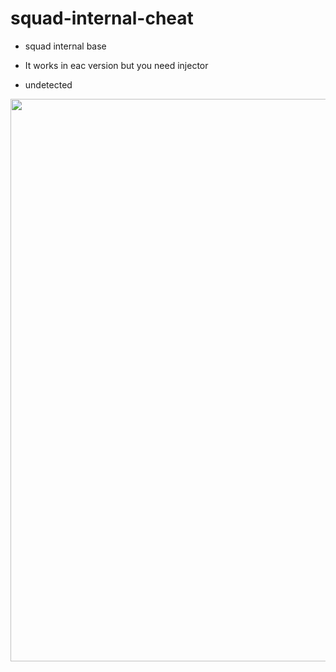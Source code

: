 # squad-internal-cheat

- squad internal base 

- It works in eac version but you need injector

- undetected

<img width=900 src="https://cdn.discordapp.com/attachments/964271808478076978/1040214237991145533/image.png">
